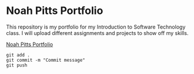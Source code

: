 # Noah Pitts Portfolio

This repository is my portfolio for my Introduction to Software Technology class. I will upload different assignments and projects to show off my skills.

[Noah Pitts Portfolio](https://github.com/PittsNoah/ist-portfolio-noah)

```
git add .
git commit -m "Commit message"
git push
```
